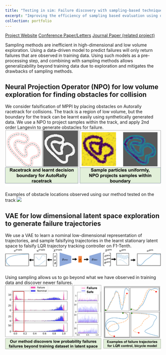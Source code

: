 ```yaml
---
title: "Testing in sim: Failure discovery with sampling-based techniques "
excerpt: "Improving the efficiency of sampling based evaluation using data-driven techniques<br/><img src='/images/sim_only_1.png'>"
collection: portfolio
---
```

[Project Website](https://mit-realm.github.io/neural-langevin-website/)
[Conference Paper/Letters](/publication/ICRA_2025.md)
[Journal Paper (related project)](/publication/TRO_2025.md)

Sampling methods are inefficient in high-dimensional and low volume exploration. Using a data-driven model to predict failures will only return failures that are observed in training data. Using such models as a pre-processing step, and combining with sampling methods allows generalizability beyond training data due to exploration and mitigates the drawbacks of sampling methods.

## Neural Projection Operator (NPO) for low volume exploration for finding obstacles for collision
We consider falsification of MPPI by placing obstacles on Autorally racetrack for collisions. The track is a region of low volume, but the boundary for the track can be learnt easily using synthetically generated data. We use a NPO to project samples within the track, and apply 2nd order Langevin to generate obstacles for failure. 
<img src='/images/npo.png'>

Examples of obstacle locations observed using our method tested on the track
<img src='/images/autorally.png'>

## VAE for low dimensional latent space exploration to generate failure trajectories
We use a VAE to learn a nominal low-dimensional representation of trajectories, and sample falsifying trajectories in the learnt stationary latent space to falsify LQR trajectory tracking controller on F1-Tenth. 
<img src='/images/vae.png'>

Using sampling allows us to go beyond what we have observed in training data and discover newer failures.
<img src='/images/sim_only_vae.png'>

